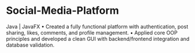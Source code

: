 # Social-Media-Platform
 Java | JavaFX  •  Created a fully functional platform with authentication, post sharing, likes, comments, and profile  management.  •  Applied core OOP principles and developed a clean GUI with backend/frontend integration and database  validation.
